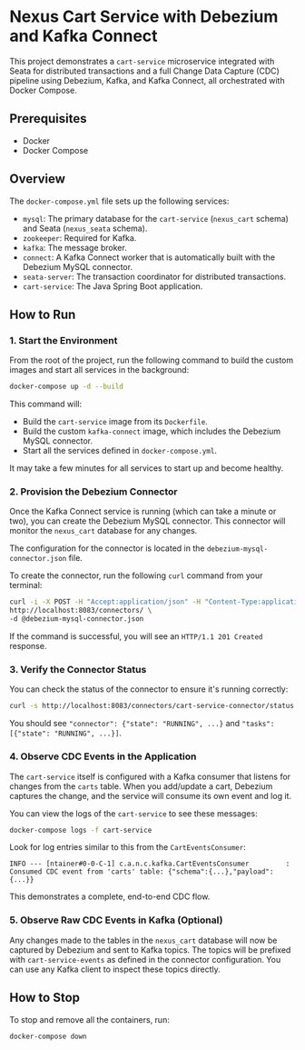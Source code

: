 # Nexus Cart Service with Debezium and Kafka Connect

This project demonstrates a `cart-service` microservice integrated with Seata for distributed transactions and a full Change Data Capture (CDC) pipeline using Debezium, Kafka, and Kafka Connect, all orchestrated with Docker Compose.

## Prerequisites

- Docker
- Docker Compose

## Overview

The `docker-compose.yml` file sets up the following services:

- `mysql`: The primary database for the `cart-service` (`nexus_cart` schema) and Seata (`nexus_seata` schema).
- `zookeeper`: Required for Kafka.
- `kafka`: The message broker.
- `connect`: A Kafka Connect worker that is automatically built with the Debezium MySQL connector.
- `seata-server`: The transaction coordinator for distributed transactions.
- `cart-service`: The Java Spring Boot application.

## How to Run

### 1. Start the Environment

From the root of the project, run the following command to build the custom images and start all services in the background:

```bash
docker-compose up -d --build
```

This command will:
- Build the `cart-service` image from its `Dockerfile`.
- Build the custom `kafka-connect` image, which includes the Debezium MySQL connector.
- Start all the services defined in `docker-compose.yml`.

It may take a few minutes for all services to start up and become healthy.

### 2. Provision the Debezium Connector

Once the Kafka Connect service is running (which can take a minute or two), you can create the Debezium MySQL connector. This connector will monitor the `nexus_cart` database for any changes.

The configuration for the connector is located in the `debezium-mysql-connector.json` file.

To create the connector, run the following `curl` command from your terminal:

```bash
curl -i -X POST -H "Accept:application/json" -H "Content-Type:application/json" \
http://localhost:8083/connectors/ \
-d @debezium-mysql-connector.json
```

If the command is successful, you will see an `HTTP/1.1 201 Created` response.

### 3. Verify the Connector Status

You can check the status of the connector to ensure it's running correctly:

```bash
curl -s http://localhost:8083/connectors/cart-service-connector/status | jq
```

You should see `"connector": {"state": "RUNNING", ...}` and `"tasks": [{"state": "RUNNING", ...}]`.

### 4. Observe CDC Events in the Application

The `cart-service` itself is configured with a Kafka consumer that listens for changes from the `carts` table. When you add/update a cart, Debezium captures the change, and the service will consume its own event and log it.

You can view the logs of the `cart-service` to see these messages:

```bash
docker-compose logs -f cart-service
```

Look for log entries similar to this from the `CartEventsConsumer`:
```
INFO --- [ntainer#0-0-C-1] c.a.n.c.kafka.CartEventsConsumer         : Consumed CDC event from 'carts' table: {"schema":{...},"payload":{...}}
```

This demonstrates a complete, end-to-end CDC flow.

### 5. Observe Raw CDC Events in Kafka (Optional)

Any changes made to the tables in the `nexus_cart` database will now be captured by Debezium and sent to Kafka topics. The topics will be prefixed with `cart-service-events` as defined in the connector configuration. You can use any Kafka client to inspect these topics directly.

## How to Stop

To stop and remove all the containers, run:

```bash
docker-compose down
```
